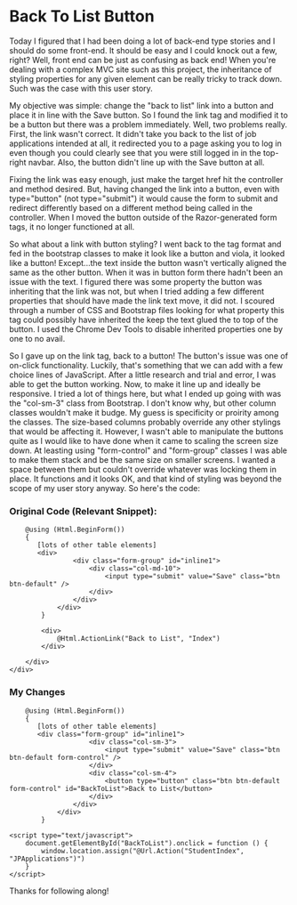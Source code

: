 # Back To List Button

Today I figured that I had been doing a lot of back-end type stories and I should do some front-end.  It should be easy and I could knock out a few, right?  Well, front end can be just as confusing as back end!  When you're dealing with a complex MVC site such as this project, the inheritance of styling properties for any given element can be really tricky to track down.  Such was the case with this user story.

My objective was simple: change the "back to list" link into a button and place it in line with the Save button.  So I found the link tag and modified it to be a button but there was a problem immediately.  Well, two problems really.  First, the link wasn't correct.  It didn't take you back to the list of job applications intended at all, it redirected you to a page asking you to log in even though you could clearly see that you were still logged in in the top-right navbar.  Also, the button didn't line up with the Save button at all.

Fixing the link was easy enough, just make the target href hit the controller and method desired.  But, having changed the link into a button, even with type="button" (not type="submit") it would cause the form to submit and redirect differently based on a different method being called in the controller.  When I moved the button outside of the Razor-generated form tags, it no longer functioned at all.  

So what about a link with button styling?  I went back to the <a> tag format and fed in the bootstrap classes to make it look like a button and viola, it looked like a button!  Except...the text inside the button wasn't vertically aligned the same as the other button.  When it was in button form there hadn't been an issue with the text.  I figured there was some property the button was inheriting that the link was not, but when I tried adding a few different properties that should have made the link text move, it did not.  I scoured through a number of CSS and Bootstrap files looking for what property this <a> tag could possibly have inherited the keep the text glued the to top of the button.  I used the Chrome Dev Tools to disable inherited properties one by one to no avail.

So I gave up on the link tag, back to a button!  The button's issue was one of on-click functionality.  Luckily, that's something that we can add with a few choice lines of JavaScript.  After a little research and trial and error, I was able to get the button working.  Now, to make it line up and ideally be responsive.  I tried a lot of things here, but what I ended up going with was the "col-sm-3" class from Bootstrap.  I don't know why, but other column classes wouldn't make it budge.  My guess is specificity or proirity among the classes.  The size-based columns probably override any other stylings that would be affecting it.  However, I wasn't able to manipulate the buttons quite as I would like to have done when it came to scaling the screen size down.  At leasting using "form-control" and "form-group" classes I was able to make them stack and be the same size on smaller screens.  I wanted a  space between them but couldn't override whatever was locking them in place.  It functions and it looks OK, and that kind of styling was beyond the scope of my user story anyway.  So here's the code:

### Original Code (Relevant Snippet):

```cshtml
	@using (Html.BeginForm())
	{
	   [lots of other table elements]
	   <div>
                <div class="form-group" id="inline1">
                    <div class="col-md-10">
                        <input type="submit" value="Save" class="btn btn-default" />
                    </div>
                </div>
            </div>
        }

        <div>
            @Html.ActionLink("Back to List", "Index")
        </div>

    </div>
</div>
```

### My Changes

```cshtml
	@using (Html.BeginForm())
	{
	   [lots of other table elements]
	   <div class="form-group" id="inline1">
                    <div class="col-sm-3">
                        <input type="submit" value="Save" class="btn btn-default form-control" />
                    </div>
                    <div class="col-sm-4">
                        <button type="button" class="btn btn-default form-control" id="BackToList">Back to List</button>
                    </div>
                </div>
            </div>
        }

<script type="text/javascript">
    document.getElementById("BackToList").onclick = function () {
        window.location.assign("@Url.Action("StudentIndex", "JPApplications")")
    }
</script>
```

Thanks for following along!